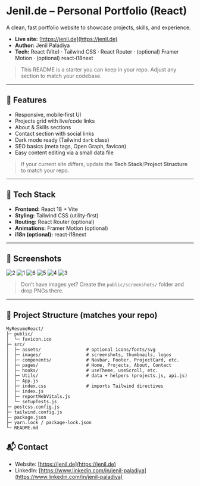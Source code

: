 # Jenil.de – Personal Portfolio (React)

A clean, fast portfolio website to showcase projects, skills, and experience.

* **Live site:** [https://jenil.de](https://jenil.de)
* **Author:** Jenil Paladiya
* **Tech:** React (Vite) · Tailwind CSS · React Router · (optional) Framer Motion · (optional) react‑i18next

> This README is a starter you can keep in your repo. Adjust any section to match your codebase.

---

## 🚀 Features

* Responsive, mobile‑first UI
* Projects grid with live/code links
* About & Skills sections
* Contact section with social links
* Dark mode ready (Tailwind `dark` class)
* SEO basics (meta tags, Open Graph, favicon)
* Easy content editing via a small data file

> If your current site differs, update the **Tech Stack**/**Project Structure** to match your repo.

---

## 🧱 Tech Stack

* **Frontend:** React 18 + Vite
* **Styling:** Tailwind CSS (utility‑first)
* **Routing:** React Router (optional)
* **Animations:** Framer Motion (optional)
* **i18n (optional):** react‑i18next

---

## 📸 Screenshots

![2](https://github.com/user-attachments/assets/d00a8dda-e4be-4ecf-9e42-b27d16100d25)
![1](https://github.com/user-attachments/assets/9e8dc6aa-fb65-4249-86c5-11040493d5a5)
![6](https://github.com/user-attachments/assets/3bd2ee50-10f3-4aff-b21d-ed848a837844)
![5](https://github.com/user-attachments/assets/2627b2cb-52ae-4b8e-b074-314880ce702e)
![4](https://github.com/user-attachments/assets/7ef0092d-4674-4f87-ad01-3a596d40f2a1)
![3](https://github.com/user-attachments/assets/ab94d8d1-97cd-4a3d-a631-7737094a0404)

> Don’t have images yet? Create the `public/screenshots/` folder and drop PNGs there.

---

## 📂 Project Structure (matches your repo)

```text
MyResumeReact/
├─ public/
│  └─ favicon.ico
├─ src/
│  ├─ assets/                 # optional icons/fonts/svg
│  ├─ images/                 # screenshots, thumbnails, logos
│  ├─ components/             # Navbar, Footer, ProjectCard, etc.
│  ├─ pages/                  # Home, Projects, About, Contact
│  ├─ hooks/                  # useTheme, useScroll, etc.
│  ├─ Utils/                  # data + helpers (projects.js, api.js)
│  ├─ App.js
│  ├─ index.css               # imports Tailwind directives
│  ├─ index.js
│  ├─ reportWebVitals.js
│  └─ setupTests.js
├─ postcss.config.js
├─ tailwind.config.js
├─ package.json
├─ yarn.lock / package-lock.json
└─ README.md
```



## 📬 Contact

* Website: [https://jenil.de](https://jenil.de)
* LinkedIn: [https://www.linkedin.com/in/jenil-paladiya](https://www.linkedin.com/in/jenil-paladiya)
